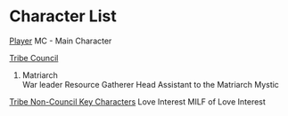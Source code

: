 # Character List
<u>Player</u>
MC - Main Character

<u>Tribe Council</u>
<p><ol>
  <li>Matriarch</li>
War leader
Resource Gatherer Head
Assistant to the Matriarch
Mystic
</ol></p>

<u>Tribe Non-Council Key Characters</u>
Love Interest
MILF of Love Interest
